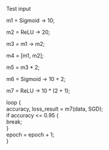 Test input

m1 = Sigmoid -> 10;

m2 = ReLU -> 20;

m3 = m1 -> m2;

m4 = [m1, m2];

m5 = m3 * 2;

m6 = Sigmoid -> 10 + 2;

m7 = ReLU -> 10 * (2 + 1);

loop {  
    accuracy, loss_result = m7(data, SGD);  
    if accuracy <= 0.95 {  
        break;  
    }  
    epoch = epoch + 1;  
}  
